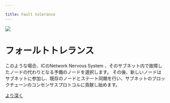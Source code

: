 ```yaml
---

title: Fault tolerance
---
```

![](/img/how-it-works/fault-tolerance.webp)

# フォールトトレランス

このような場合、ICのNetwork Nervous System 、そのサブネット内で故障したノードの代わりとなる予備のノードを選択します。
その後、新しいノードはサブネットに参加し、既存のノードとステート同期を行い、サブネットのブロックチェーンのコンセンサスプロトコルに貢献し始めます。

[より深く](/how-it-works/fault-tolerance/)

<!---


![](/img/how-it-works/fault-tolerance.webp)

# Fault tolerance

In any large-scale distributed system, it is inevitable that individual nodes fail due to hardware breaking, network connectivity issues, or even the owner deciding to remove the nodes from the network.
In such cases, the IC's Network Nervous System selects a spare node that replaces the failed node in its subnet.
The new node then joins the subnet and performs a state synchronization with its existing nodes and begins contributing to the subnet blockchain's consensus protocol.

[Go deeper](/how-it-works/fault-tolerance/)

-->
